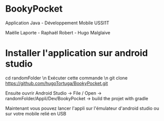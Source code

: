 # BookyPocket
Application Java - Développement Mobile USSI1T

Maëlle Laporte - Raphaël Robert - Hugo Malglaive

# Installer l'application sur android studio

cd randomFolder \n
Exécuter cette commande \n
git clone https://github.com/hugoTortuga/BookyPocket.git

Ensuite ouvrir Android Studio -> File / Open 
                              -> randomFolder/Appli/Dev/BookyPocket
                              -> build the projet with gradle
                              
Maintenant vous pouvez lancer l'appli sur l'émulateur d'android studio ou sur votre mobile relié en USB
